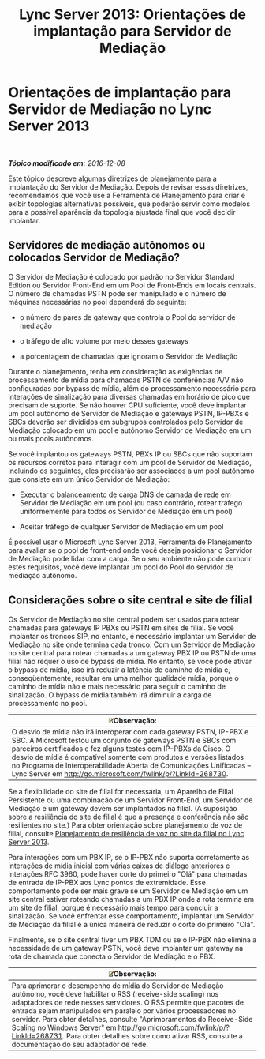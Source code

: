 ﻿---
title: 'Lync Server 2013: Orientações de implantação para Servidor de Mediação'
TOCTitle: Orientações de implantação para Servidor de Mediação
ms:assetid: 7cc22b87-18d9-45e6-8402-015abd20f2e5
ms:mtpsurl: https://technet.microsoft.com/pt-br/library/Gg398622(v=OCS.15)
ms:contentKeyID: 49307230
ms.date: 12/10/2016
mtps_version: v=OCS.15
ms.translationtype: HT
---

# Orientações de implantação para Servidor de Mediação no Lync Server 2013

 

_**Tópico modificado em:** 2016-12-08_

Este tópico descreve algumas diretrizes de planejamento para a implantação do Servidor de Mediação. Depois de revisar essas diretrizes, recomendamos que você use a Ferramenta de Planejamento para criar e exibir topologias alternativas possíveis, que poderão servir como modelos para a possível aparência da topologia ajustada final que você decidir implantar.

## Servidores de mediação autônomos ou colocados Servidor de Mediação?

O Servidor de Mediação é colocado por padrão no Servidor Standard Edition ou Servidor Front-End em um Pool de Front-Ends em locais centrais. O número de chamadas PSTN pode ser manipulado e o número de máquinas necessárias no pool dependerá do seguinte:

  - o número de pares de gateway que controla o Pool do servidor de mediação

  - o tráfego de alto volume por meio desses gateways

  - a porcentagem de chamadas que ignoram o Servidor de Mediação

Durante o planejamento, tenha em consideração as exigências de processamento de mídia para chamadas PSTN de conferências A/V não configuradas por bypass de mídia, além do processamento necessário para interações de sinalização para diversas chamadas em horário de pico que precisam de suporte. Se não houver CPU suficiente, você deve implantar um pool autônomo de Servidor de Mediação e gateways PSTN, IP-PBXs e SBCs deverão ser divididos em subgrupos controlados pelo Servidor de Mediação colocado em um pool e autônomo Servidor de Mediação em um ou mais pools autônomos.

Se você implantou os gateways PSTN, PBXs IP ou SBCs que não suportam os recursos corretos para interagir com um pool de Servidor de Mediação, incluindo os seguintes, eles precisarão ser associados a um pool autônomo que consiste em um único Servidor de Mediação:

  - Executar o balanceamento de carga DNS de camada de rede em Servidor de Mediação em um pool (ou caso contrário, rotear tráfego uniformemente para todos os Servidor de Mediação em um pool)

  - Aceitar tráfego de qualquer Servidor de Mediação em um pool

É possível usar o Microsoft Lync Server 2013, Ferramenta de Planejamento para avaliar se o pool de front-end onde você deseja posicionar o Servidor de Mediação pode lidar com a carga. Se o seu ambiente não pode cumprir estes requisitos, você deve implantar um pool do Pool do servidor de mediação autônomo.

## Considerações sobre o site central e site de filial

Os Servidor de Mediação no site central podem ser usados para rotear chamadas para gateways IP PBXs ou PSTN em sites de filial. Se você implantar os troncos SIP, no entanto, é necessário implantar um Servidor de Mediação no site onde termina cada tronco. Com um Servidor de Mediação no site central para rotear chamadas a um gateway PBX IP ou PSTN de uma filial não requer o uso de bypass de mídia. No entanto, se você pode ativar o bypass de mídia, isso irá reduzir a latência do caminho de mídia e, conseqüentemente, resultar em uma melhor qualidade mídia, porque o caminho de mídia não é mais necessário para seguir o caminho de sinalização. O bypass de mídia também irá diminuir a carga de processamento no pool.

<table>
<thead>
<tr class="header">
<th><img src="images/Gg425756.note(OCS.15).gif" title="note" alt="note" />Observação:</th>
</tr>
</thead>
<tbody>
<tr class="odd">
<td>O desvio de mídia não irá interoperar com cada gateway PSTN, IP-PBX e SBC. A Microsoft testou um conjunto de gateways PSTN e SBCs com parceiros certificados e fez alguns testes com IP-PBXs da Cisco. O desvio de mídia é compatível somente com produtos e versões listados no Programa de Interoperabilidade Aberta de Comunicações Unificadas – Lync Server em <a href="http://go.microsoft.com/fwlink/p/?linkid=268730">http://go.microsoft.com/fwlink/p/?LinkId=268730</a>.</td>
</tr>
</tbody>
</table>


Se a flexibilidade do site de filial for necessária, um Aparelho de Filial Persistente ou uma combinação de um Servidor Front-End, um Servidor de Mediação e um gateway devem ser implantados na filial. (A suposição sobre a resiliência do site de filial é que a presença e conferência não são resilientes no site.) Para obter orientação sobre planejamento de voz de filial, consulte [Planejamento de resiliência de voz no site da filial no Lync Server 2013](lync-server-2013-planning-for-branch-site-voice-resiliency.md).

Para interações com um PBX IP, se o IP-PBX não suporta corretamente as interações de mídia inicial com várias caixas de diálogo anteriores e interações RFC 3960, pode haver corte do primeiro "Olá" para chamadas de entrada de IP-PBX aos Lync pontos de extremidade. Esse comportamento pode ser mais grave se um Servidor de Mediação em um site central estiver roteando chamadas a um PBX IP onde a rota termina em um site de filial, porque é necessário mais tempo para concluir a sinalização. Se você enfrentar esse comportamento, implantar um Servidor de Mediação da filial é a única maneira de reduzir o corte do primeiro "Olá".

Finalmente, se o site central tiver um PBX TDM ou se o IP-PBX não elimina a necessidade de um gateway PSTN, você deve implantar um gateway na rota de chamada que conecta o Servidor de Mediação e o PBX.

<table>
<thead>
<tr class="header">
<th><img src="images/Gg425756.note(OCS.15).gif" title="note" alt="note" />Observação:</th>
</tr>
</thead>
<tbody>
<tr class="odd">
<td>Para aprimorar o desempenho de mídia do Servidor de Mediação autônomo, você deve habilitar o RSS (receive-side scaling) nos adaptadores de rede nesses servidores. O RSS permite que pacotes de entrada sejam manipulados em paralelo por vários processadores no servidor. Para obter detalhes, consulte &quot;Aprimoramentos do Receive-Side Scaling no Windows Server&quot; em <a href="http://go.microsoft.com/fwlink/p/?linkid=268731">http://go.microsoft.com/fwlink/p/?LinkId=268731</a>. Para obter detalhes sobre como ativar RSS, consulte a documentação do seu adaptador de rede.</td>
</tr>
</tbody>
</table>

